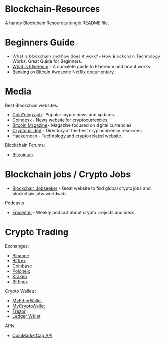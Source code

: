 # Blockchain-Resources

 A handy Blockchain Resources single README file.

# Beginners Guide 
- [What is blockchain and how does it work?](https://cointelegraph.com/bitcoin-for-beginners/how-blockchain-technology-works-guide-for-beginners) - How Blockchain Technology Works. Great Guide for Beginners.
- [What is Ethereum](https://hackernoon.com/understanding-ethereum-a-complete-guide-6f32ea8f5888) - A complete guide to Ethereum and how it works.  
- [Banking on Bitcoin](https://www.netflix.com/title/80154500) Awesome Netflix documentary.

# Media 
Best Blockchain websites:
- [CoinTelegraph](https://cointelegraph.com/) - Popular crypto news and updates. 
- [Coindesk](https://www.coindesk.com/) - News website for cryptocurrencies. 
- [Bitcoin Magazine](https://bitcoinmagazine.com/) - Magazine focused on digital currencies. 
- [Cryptominded](https://cryptominded.com/) - Directory of the best cryptocurrency resources.
- [Hackernoon](https://hackernoon.com/) - Technology and crypto related website.

Blockchain Forums:
- [Bitcointalk](https://bitcointalk.org/) 
# Blockchain jobs / Crypto Jobs
- [Blockchain Jobseeker](https://blockchainjobseeker.com/) - Great website to find global crypto jobs and blockchain jobs worldwide.

Podcasts
- [Epicenter](https://epicenter.tv/) - Weekly podcast about crypto projects and ideas.


# Crypto Trading 
Exchanges:

- [Binance](https://www.binance.com/en/register?ref=10761010) 
- [Bittrex](https://bittrex.com/)
- [Coinbase](https://www.coinbase.com)
- [Poloneix](https://poloniex.com/)
- [Kraken](https://www.kraken.com/)
- [Bitfinex](https://www.bitfinex.com/)

Crypto Wallets:
- [MyEtherWallet](https://www.myetherwallet.com/)
- [MyCryptoWallet](https://mycrypto.com/)
- [Trezor](https://trezor.io/)
- [Ledger Wallet](https://www.ledgerwallet.com/) 

APIs:
- [CoinMarketCap API](https://coinmarketcap.com/api/) 
 


